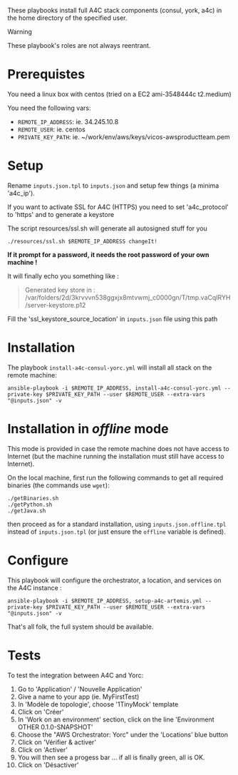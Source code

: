 These playbooks install full A4C stack components (consul, york, a4c) in the home directory of the specified user.

> [!WARNING]
> These playbook's roles are not always reentrant.

# Prerequistes

You need a linux box with centos (tried on a EC2 ami-3548444c t2.medium)

You need the following vars:
 - `REMOTE_IP_ADDRESS`: ie. 34.245.10.8
 - `REMOTE_USER`: ie. centos
 - `PRIVATE_KEY_PATH`: ie. ~/work/env/aws/keys/vicos-awsproductteam.pem

# Setup

Rename `inputs.json.tpl` to `inputs.json` and setup few things (a minima 'a4c_ip').

If you want to activate SSL for A4C (HTTPS) you need to set 'a4c_protocol' to 'https' and to generate a keystore

The script resources/ssl.sh will generate all autosigned stuff for you

```
./resources/ssl.sh $REMOTE_IP_ADDRESS changeIt!
```

**If it prompt for a password, it needs the root password of your own machine !**

It will finally echo you something like :

> Generated key store in : /var/folders/2d/3krvvvn538ggxjx8mtvwmj_c0000gn/T/tmp.vaCqIRYH/server-keystore.p12

Fill the 'ssl_keystore_source_location' in `inputs.json` file using this path

# Installation
The playbook `install-a4c-consul-yorc.yml` will install all stack on the remote machine:

```
ansible-playbook -i $REMOTE_IP_ADDRESS, install-a4c-consul-yorc.yml --private-key $PRIVATE_KEY_PATH --user $REMOTE_USER --extra-vars "@inputs.json" -v
```

# Installation in _offline_ mode
This mode is provided in case the remote machine does not have access to Internet (but the machine running the installation must still have access to Internet).

On the local machine, first run the following commands to get all required binaries (the commands use `wget`):
```
./getBinaries.sh
./getPython.sh
./getJava.sh
```
then proceed as for a standard installation, using `inputs.json.offline.tpl` instead of `inputs.json.tpl` (or just ensure the `offline` variable is defined).

# Configure
This playbook will configure the orchestrator, a location, and services on the A4C instance :

```
ansible-playbook -i $REMOTE_IP_ADDRESS, setup-a4c-artemis.yml --private-key $PRIVATE_KEY_PATH --user $REMOTE_USER --extra-vars "@inputs.json" -v
```

That's all folk, the full system should be available.

# Tests

To test the integration between A4C and Yorc:
 1. Go to 'Application' / 'Nouvelle Application'
 2. Give a name to your app (ie. MyFirstTest)
 3. In 'Modèle de topologie', choose '1TinyMock' template
 4. Click on 'Créer'
 5. In 'Work on an environment' section, click on the line 'Environment OTHER 0.1.0-SNAPSHOT'
 6. Choose the "AWS Orchestrator: Yorc" under the 'Locations' blue button
 7. Click on 'Vérifier & activer'
 8. Click on 'Activer'
 9. You will then see a progess bar ... if all is finally green, all is OK.
 10. Click on 'Désactiver'

